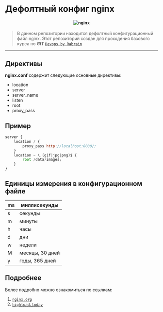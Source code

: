 # Дефолтный конфиг nginx
<h4 align=center>
  <img alt=nginx src="https://www.nginx.com/wp-content/uploads/2021/08/NGINX-Part-of-F5-horiz-black-type-1.svg">
</h4>

> В данном репозитории находится дефолтный конфигурационный файл nginx.
> Этот репозиторий создан для проходения базового курса по ***GIT***  [`Devops by Rabrain`](https://rebrainme.com/devops/)

---

## Директивы

__nginx.conf__ содержит следующие основные директивы:
- location
- server
- server_name 
- listen
- root
- proxy_pass

## Пример

```javascript
server {
    location / {
        proxy_pass http://localhost:8080/;
    }
    location ~ \.(gif|jpg|png)$ {
        root /data/images;
    }
}
```

## Единицы измерения в конфигурационном файле

| ms | миллисекунды    |
|----|-----------------|
| s  | секунды         |
| m  | минуты          |
| h  | часы            |
| d  | дни             |
| w  | недели          |
| M  | месяцы, 30 дней |
| y  | годы, 365 дней  |


## Подробнее

Более подробно можно ознакомиться по ссылкам:
1. [`nginx.org`](https://nginx.org/ru/docs/beginners_guide.html)
2. [`highload.today`](https://highload.today/nginx/)

